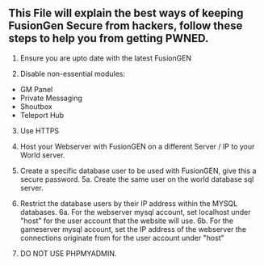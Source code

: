 ## This File will explain the best ways of keeping FusionGen Secure from hackers, follow these steps to help you from getting PWNED.
1. Ensure you are upto date with the latest FusionGEN

2. Disable non-essential modules:
- GM Panel
- Private Messaging
- Shoutbox
- Teleport Hub

3. Use HTTPS

4. Host your Webserver with FusionGEN on a different Server / IP to your World server.

5. Create a specific database user to be used with FusionGEN, give this a secure password.
5a. Create the same user on the world database sql server.

6. Restrict the database users by their IP address within the MYSQL databases.
6a. For the webserver mysql account, set localhost under "host" for the user account that the website will use.
6b. For the gameserver mysql account, set the IP address of the webserver the connections originate from for the user account under "host"

7. DO NOT USE PHPMYADMIN.
